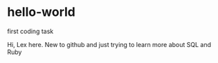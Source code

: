 # hello-world
first coding task

Hi, Lex here. New to github and just trying to learn more about SQL and Ruby
